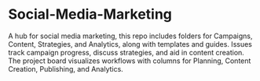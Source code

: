 # Social-Media-Marketing
A hub for social media marketing, this repo includes folders for Campaigns, Content, Strategies, and Analytics, along with templates and guides. Issues track campaign progress, discuss strategies, and aid in content creation. The project board visualizes workflows with columns for Planning, Content Creation, Publishing, and Analytics.
